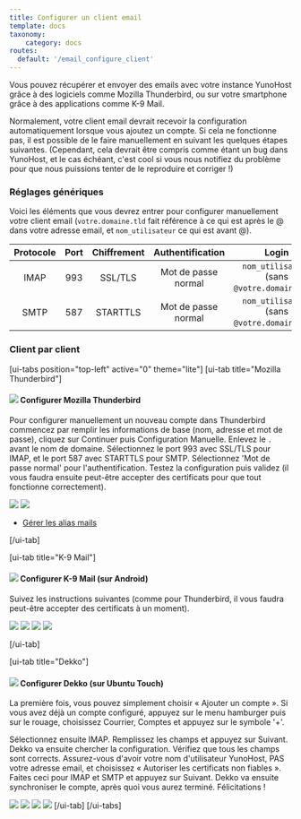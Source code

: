 ```yaml
---
title: Configurer un client email
template: docs
taxonomy:
    category: docs
routes:
  default: '/email_configure_client'
---
```


Vous pouvez récupérer et envoyer des emails avec votre instance YunoHost grâce à des logiciels comme Mozilla Thunderbird, ou sur votre smartphone grâce à des applications comme K-9 Mail.

Normalement, votre client email devrait recevoir la configuration automatiquement lorsque vous ajoutez un compte. Si cela ne fonctionne pas, il est possible de le faire manuellement en suivant les quelques étapes suivantes. (Cependant, cela devrait être compris comme étant un bug dans YunoHost, et le cas échéant, c'est cool si vous nous notifiez du problème pour que nous puissions tenter de le reproduire et corriger !)

### Réglages génériques

Voici les éléments que vous devrez entrer pour configurer manuellement votre client email (`votre.domaine.tld` fait référence à ce qui est après le @ dans votre adresse email, et `nom_utilisateur` ce qui est avant @).

| Protocole | Port | Chiffrement | Authentification    | Login                                         |
| :--:      | :-:  | :--:        | :--:                | :--:                                          |
| IMAP      | 993  | SSL/TLS     | Mot de passe normal | `nom_utilisateur` (sans `@votre.domaine.tld`) |
| SMTP      | 587  | STARTTLS    | Mot de passe normal | `nom_utilisateur` (sans `@votre.domaine.tld`) |

### Client par client

[ui-tabs position="top-left" active="0" theme="lite"]
[ui-tab title="Mozilla Thunderbird"]

#### ![](image://thunderbird.png?resize=50&classes=inline) Configurer Mozilla Thunderbird

Pour configurer manuellement un nouveau compte dans Thunderbird commencez par remplir les informations de base (nom, adresse et mot de passe), cliquez sur Continuer puis Configuration Manuelle. Enlevez le `.` avant le nom de domaine. Sélectionnez le port 993 avec SSL/TLS pour IMAP, et le port 587 avec STARTTLS pour SMTP. Sélectionnez 'Mot de passe normal' pour l'authentification. Testez la configuration puis validez (il vous faudra ensuite peut-être accepter des certificats pour que tout fonctionne correctement).

![](image://thunderbird_config_1.png?resize=900)
![](image://thunderbird_config_2.png?resize=900)

- [Gérer les alias mails](https://support.mozilla.org/en-US/kb/configuring-email-aliases)

[/ui-tab]

[ui-tab title="K-9 Mail"]

#### ![](image://k9mail.png?resize=50&classes=inline) Configurer K-9 Mail (sur Android)

Suivez les instructions suivantes (comme pour Thunderbird, il vous faudra peut-être accepter des certificats à un moment).

![](image://k9mail_config_1.png?resize=280&classes=inline)
![](image://k9mail_config_2.png?resize=280&classes=inline)
![](image://k9mail_config_3.png?resize=280&classes=inline)
![](image://k9mail_config_4.png?resize=280&classes=inline)

[/ui-tab]

[ui-tab title="Dekko"]

#### ![](image://dekko-app.png?resize=50&classes=inline) Configurer Dekko (sur Ubuntu Touch)

La première fois, vous pouvez simplement choisir « Ajouter un compte ». Si vous avez déjà un compte configuré, appuyez sur le menu hamburger puis sur le rouage, choisissez Courrier, Comptes et appuyez sur le symbole '+'.

Sélectionnez ensuite IMAP. Remplissez les champs et appuyez sur Suivant. Dekko va ensuite chercher la configuration. Vérifiez que tous les champs sont corrects. Assurez-vous d'avoir votre nom d'utilisateur YunoHost, PAS votre adresse email, et choisissez « Autoriser les certificats non fiables ». Faites ceci pour IMAP et SMTP et appuyez sur Suivant. Dekko va ensuite synchroniser le compte, après quoi vous aurez terminé. Félicitations !

![](image://dekko_config_1.png?resize=280&classes=inline)
![](image://dekko_config_2.png?resize=280&classes=inline)
![](image://dekko_config_3.png?resize=280&classes=inline)
![](image://dekko_config_4.png?resize=280&classes=inline)
[/ui-tab]
[/ui-tabs]
